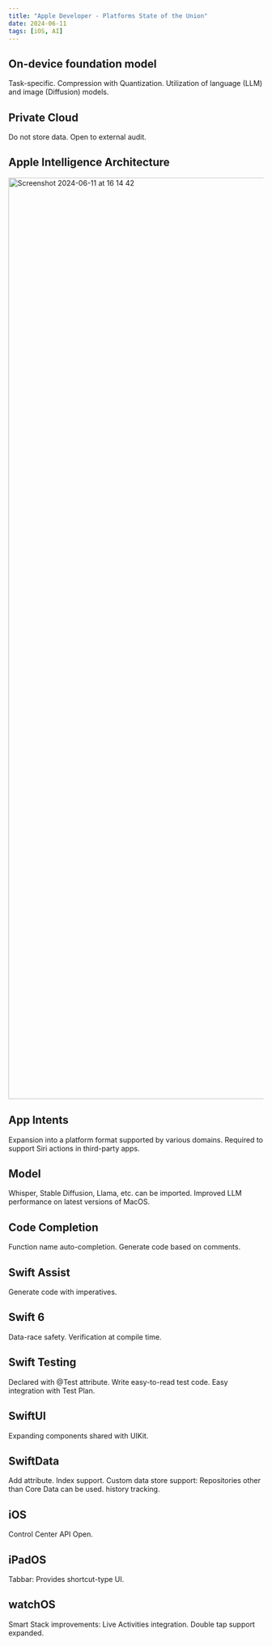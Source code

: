 ```yaml
---
title: "Apple Developer - Platforms State of the Union"
date: 2024-06-11
tags: [iOS, AI]
---
```


## On-device foundation model
Task-specific.
Compression with Quantization.
Utilization of language (LLM) and image (Diffusion) models.

## Private Cloud
Do not store data.
Open to external audit.

## Apple Intelligence Architecture
<img width="1818" alt="Screenshot 2024-06-11 at 16 14 42" src="https://github.com/banggaoo/blog/assets/284765/8ec4d761-81f0-42e3-abb2-6f6977203656">

## App Intents
Expansion into a platform format supported by various domains.
Required to support Siri actions in third-party apps.

## Model
Whisper, Stable Diffusion, Llama, etc. can be imported.
Improved LLM performance on latest versions of MacOS.

## Code Completion
Function name auto-completion.
Generate code based on comments.

## Swift Assist
Generate code with imperatives.

## Swift 6
Data-race safety. Verification at compile time.

## Swift Testing
Declared with @Test attribute.
Write easy-to-read test code.
Easy integration with Test Plan.

## SwiftUI
Expanding components shared with UIKit.

## SwiftData
Add attribute.
Index support.
Custom data store support: Repositories other than Core Data can be used.
history tracking.

## iOS
Control Center API Open.

## iPadOS
Tabbar: Provides shortcut-type UI.

## watchOS
Smart Stack improvements: Live Activities integration.
Double tap support expanded.

